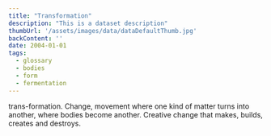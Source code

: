 ```yaml
---
title: "Transformation"
description: "This is a dataset description"
thumbUrl: '/assets/images/data/dataDefaultThumb.jpg'
backContent: ''
date: 2004-01-01
tags:
  - glossary
  - bodies 
  - form 
  - fermentation
---
```


trans-formation. Change, movement where one kind of matter turns into another, where bodies become another. Creative change that makes, builds, creates and destroys.